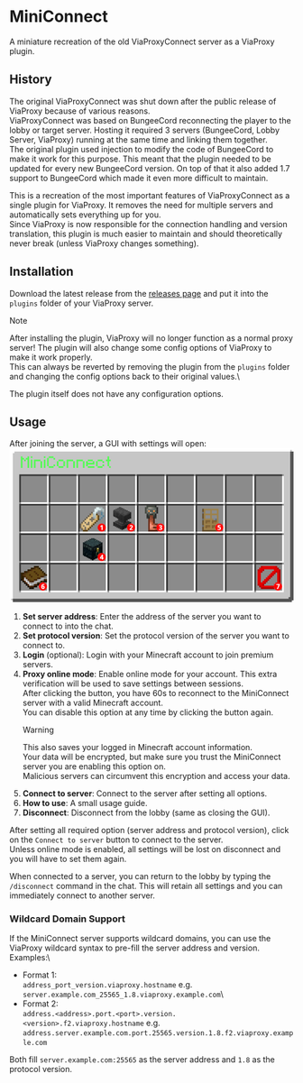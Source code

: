 # MiniConnect
A miniature recreation of the old ViaProxyConnect server as a ViaProxy plugin.

## History
The original ViaProxyConnect was shut down after the public release of ViaProxy because of various reasons.\
ViaProxyConnect was based on BungeeCord reconnecting the player to the lobby or target server.
Hosting it required 3 servers (BungeeCord, Lobby Server, ViaProxy) running at the same time and linking them together.\
The original plugin used injection to modify the code of BungeeCord to make it work for this purpose.
This meant that the plugin needed to be updated for every new BungeeCord version.
On top of that it also added 1.7 support to BungeeCord which made it even more difficult to maintain.

This is a recreation of the most important features of ViaProxyConnect as a single plugin for ViaProxy.
It removes the need for multiple servers and automatically sets everything up for you.\
Since ViaProxy is now responsible for the connection handling and version translation, this plugin is much easier to maintain and should theoretically never break (unless ViaProxy changes something).

## Installation
Download the latest release from the [releases page](https://github.com/ViaVersionAddons/MiniConnect/releases) and put it into the `plugins` folder of your ViaProxy server.
> [!NOTE]
> After installing the plugin, ViaProxy will no longer function as a normal proxy server! The plugin will also change some config options of ViaProxy to make it work properly.\
> This can always be reverted by removing the plugin from the `plugins` folder and changing the config options back to their original values.\

The plugin itself does not have any configuration options.

## Usage
After joining the server, a GUI with settings will open:\
![alt text](images/mainui.png)
1. **Set server address**: Enter the address of the server you want to connect to into the chat.
2. **Set protocol version**: Set the protocol version of the server you want to connect to.
3. **Login** (optional): Login with your Minecraft account to join premium servers.
4. **Proxy online mode**: Enable online mode for your account. This extra verification will be used to save settings between sessions.\
   After clicking the button, you have 60s to reconnect to the MiniConnect server with a valid Minecraft account.\
   You can disable this option at any time by clicking the button again.
   > [!WARNING]
   > This also saves your logged in Minecraft account information.\
   > Your data will be encrypted, but make sure you trust the MiniConnect server you are enabling this option on.\
   > Malicious servers can circumvent this encryption and access your data.
5. **Connect to server**: Connect to the server after setting all options.
6. **How to use**: A small usage guide.
7. **Disconnect**: Disconnect from the lobby (same as closing the GUI).

After setting all required option (server address and protocol version), click on the `Connect to server` button to connect to the server.\
Unless online mode is enabled, all settings will be lost on disconnect and you will have to set them again.

When connected to a server, you can return to the lobby by typing the `/disconnect` command in the chat.
This will retain all settings and you can immediately connect to another server.

### Wildcard Domain Support
If the MiniConnect server supports wildcard domains, you can use the ViaProxy wildcard syntax to pre-fill the server address and version.\
Examples:\
- Format 1:\
  `address_port_version.viaproxy.hostname` e.g. `server.example.com_25565_1.8.viaproxy.example.com`\
- Format 2:\
  `address.<address>.port.<port>.version.<version>.f2.viaproxy.hostname` e.g. `address.server.example.com.port.25565.version.1.8.f2.viaproxy.example.com`

Both fill `server.example.com:25565` as the server address and `1.8` as the protocol version.
